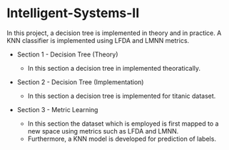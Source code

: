 # Intelligent-Systems-II
In this project, a decision tree is implemented in theory and in practice. A KNN classifier is implemented using LFDA and LMNN metrics.

- Section 1 - Decision Tree (Theory)
    * In this section a decision tree in implemented theoratically.

- Section 2 - Decision Tree (Implementation)
    * In this section a decision tree is implemented for titanic dataset.

- Section 3 - Metric Learning
    * In this section the dataset which is employed is first mapped to a new space using metrics such as LFDA and LMNN.
    * Furthermore, a KNN model is developed for prediction of labels.

